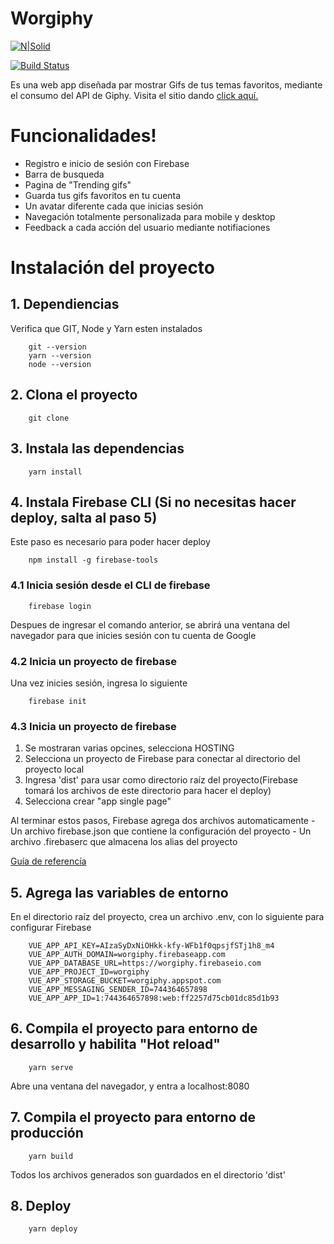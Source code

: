 # Worgiphy

[![N|Solid](https://cldup.com/dTxpPi9lDf.thumb.png)](https://nodesource.com/products/nsolid)

[![Build Status](https://travis-ci.org/joemccann/dillinger.svg?branch=master)](https://travis-ci.org/joemccann/dillinger)

Es una web app diseñada par mostrar Gifs de tus temas favoritos, mediante el consumo del API de Giphy. Visita el sitio dando [click aquí.](https://worgiphy.firebaseapp.com)

# Funcionalidades!

  - Registro e inicio de sesión con Firebase
  - Barra de busqueda
  - Pagina de "Trending  gifs"
  - Guarda tus gifs favoritos en tu cuenta
  - Un avatar diferente cada que inicias sesión
  - Navegación totalmente personalizada para mobile y desktop
  - Feedback a cada acción del usuario mediante notifiaciones

# Instalación del proyecto 

## 1. Dependiencias 
Verifica que GIT, Node y Yarn esten instalados
```
    git --version
    yarn --version
    node --version
```

## 2. Clona el proyecto

```
    git clone
```

## 3. Instala las dependencias

```
    yarn install
```

## 4. Instala Firebase CLI (Si no necesitas hacer deploy, salta al paso 5)
Este paso es necesario para poder hacer deploy
```
    npm install -g firebase-tools
```
### 4.1 Inicia sesión desde el CLI de firebase
```
    firebase login
```
Despues de ingresar el comando anterior, se abrirá una ventana del navegador para que inicies sesión con tu cuenta de Google

### 4.2 Inicia un proyecto de firebase
Una vez inicies sesión, ingresa lo siguiente
```
    firebase init
```

### 4.3 Inicia un proyecto de firebase

1. Se mostraran varias opcines, selecciona HOSTING
2. Selecciona un proyecto de Firebase para conectar al directorio del proyecto local
3. Ingresa 'dist' para usar como directorio raíz del proyecto(Firebase tomará los archivos de este directorio para hacer el deploy)
4. Selecciona crear "app single page"

Al terminar estos pasos, Firebase agrega dos archivos automaticamente
    - Un archivo firebase.json que contiene la configuración del proyecto
    - Un archivo .firebaserc que almacena los alias del proyecto

[Guía de referencía](https://firebase.google.com/docs/hosting/quickstart?hl=es)

## 5. Agrega las variables de entorno
En el directorio raíz del proyecto, crea un archivo .env, con lo siguiente para configurar Firebase
```
    VUE_APP_API_KEY=AIzaSyDxNiOHkk-kfy-WFb1f0qpsjfSTj1h8_m4
    VUE_APP_AUTH_DOMAIN=worgiphy.firebaseapp.com
    VUE_APP_DATABASE_URL=https://worgiphy.firebaseio.com
    VUE_APP_PROJECT_ID=worgiphy
    VUE_APP_STORAGE_BUCKET=worgiphy.appspot.com
    VUE_APP_MESSAGING_SENDER_ID=744364657898
    VUE_APP_APP_ID=1:744364657898:web:ff2257d75cb01dc85d1b93
```

## 6. Compila el proyecto para entorno de desarrollo y habilita "Hot reload"

```
    yarn serve
```
Abre una ventana del navegador, y entra a localhost:8080

## 7. Compila el proyecto para entorno de producción

```
    yarn build
```
Todos los archivos generados son guardados en el directorio 'dist'


## 8. Deploy
```
    yarn deploy
```
